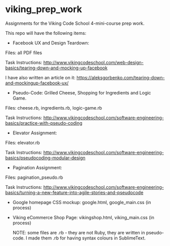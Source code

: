 # viking_prep_work
Assignments for the Viking Code School 4-mini-course prep work.

This repo will have the following items:

- Facebook UX and Design Teardown: 

Files: all PDF files

Task Instructions: http://www.vikingcodeschool.com/web-design-basics/tearing-down-and-mocking-up-facebook

I have also written an article on it: https://aleksgorbenko.com/tearing-down-and-mockingup-facebook-ux/

- Pseudo-Code: Grilled Cheese, Shopping for Ingredients and Logic Game.

Files: cheese.rb, ingredients.rb, logic-game.rb

Task Instructions: http://www.vikingcodeschool.com/software-engineering-basics/practice-with-pseudo-coding

- Elevator Assignment:

Files: elevator.rb

Task Instructions: http://www.vikingcodeschool.com/software-engineering-basics/pseudocoding-modular-design

- Pagination Assignment:

Files: pagination_pseudo.rb

Task Instructions: http://www.vikingcodeschool.com/software-engineering-basics/turning-a-new-feature-into-agile-stories-and-pseudocode

- Google homepage CSS mockup: google.html, google_main.css (in process)

- Viking eCommerce Shop Page: vikingshop.html, viking_main.css (in process)




    NOTE: some files are .rb - they are not Ruby, they are written in pseudo-code. I made them .rb for having syntax colours in SublimeText.
